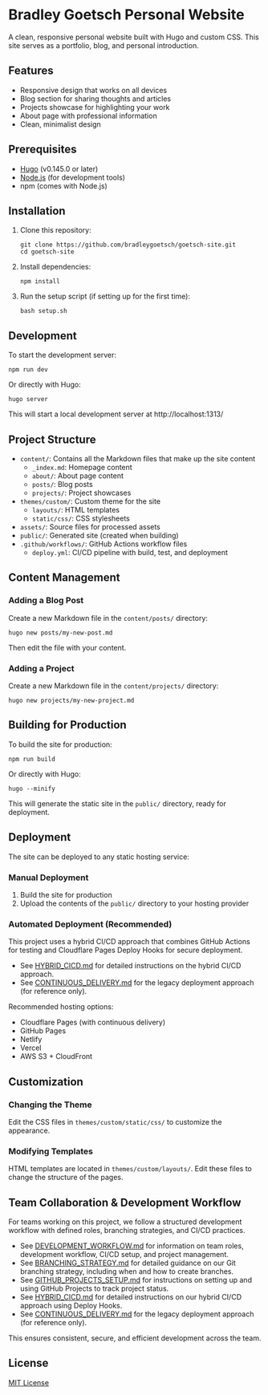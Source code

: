 # Bradley Goetsch Personal Website

A clean, responsive personal website built with Hugo and custom CSS. This site serves as a portfolio, blog, and personal introduction.

## Features

- Responsive design that works on all devices
- Blog section for sharing thoughts and articles
- Projects showcase for highlighting your work
- About page with professional information
- Clean, minimalist design

## Prerequisites

- [Hugo](https://gohugo.io/getting-started/installing/) (v0.145.0 or later)
- [Node.js](https://nodejs.org/) (for development tools)
- npm (comes with Node.js)

## Installation

1. Clone this repository:
   ```
   git clone https://github.com/bradleygoetsch/goetsch-site.git
   cd goetsch-site
   ```

2. Install dependencies:
   ```
   npm install
   ```

3. Run the setup script (if setting up for the first time):
   ```
   bash setup.sh
   ```

## Development

To start the development server:

```
npm run dev
```

Or directly with Hugo:

```
hugo server
```

This will start a local development server at http://localhost:1313/

## Project Structure

- `content/`: Contains all the Markdown files that make up the site content
  - `_index.md`: Homepage content
  - `about/`: About page content
  - `posts/`: Blog posts
  - `projects/`: Project showcases
- `themes/custom/`: Custom theme for the site
  - `layouts/`: HTML templates
  - `static/css/`: CSS stylesheets
- `assets/`: Source files for processed assets
- `public/`: Generated site (created when building)
- `.github/workflows/`: GitHub Actions workflow files
  - `deploy.yml`: CI/CD pipeline with build, test, and deployment

## Content Management

### Adding a Blog Post

Create a new Markdown file in the `content/posts/` directory:

```
hugo new posts/my-new-post.md
```

Then edit the file with your content.

### Adding a Project

Create a new Markdown file in the `content/projects/` directory:

```
hugo new projects/my-new-project.md
```

## Building for Production

To build the site for production:

```
npm run build
```

Or directly with Hugo:

```
hugo --minify
```

This will generate the static site in the `public/` directory, ready for deployment.

## Deployment

The site can be deployed to any static hosting service:

### Manual Deployment

1. Build the site for production
2. Upload the contents of the `public/` directory to your hosting provider

### Automated Deployment (Recommended)

This project uses a hybrid CI/CD approach that combines GitHub Actions for testing and Cloudflare Pages Deploy Hooks for secure deployment.

- See [HYBRID_CICD.md](HYBRID_CICD.md) for detailed instructions on the hybrid CI/CD approach.
- See [CONTINUOUS_DELIVERY.md](CONTINUOUS_DELIVERY.md) for the legacy deployment approach (for reference only).

Recommended hosting options:
- Cloudflare Pages (with continuous delivery)
- GitHub Pages
- Netlify
- Vercel
- AWS S3 + CloudFront

## Customization

### Changing the Theme

Edit the CSS files in `themes/custom/static/css/` to customize the appearance.

### Modifying Templates

HTML templates are located in `themes/custom/layouts/`. Edit these files to change the structure of the pages.

## Team Collaboration & Development Workflow

For teams working on this project, we follow a structured development workflow with defined roles, branching strategies, and CI/CD practices.

- See [DEVELOPMENT_WORKFLOW.md](DEVELOPMENT_WORKFLOW.md) for information on team roles, development workflow, CI/CD setup, and project management.
- See [BRANCHING_STRATEGY.md](BRANCHING_STRATEGY.md) for detailed guidance on our Git branching strategy, including when and how to create branches.
- See [GITHUB_PROJECTS_SETUP.md](GITHUB_PROJECTS_SETUP.md) for instructions on setting up and using GitHub Projects to track project status.
- See [HYBRID_CICD.md](HYBRID_CICD.md) for detailed instructions on our hybrid CI/CD approach using Deploy Hooks.
- See [CONTINUOUS_DELIVERY.md](CONTINUOUS_DELIVERY.md) for the legacy deployment approach (for reference only).

This ensures consistent, secure, and efficient development across the team.

## License

[MIT License](LICENSE)
